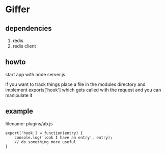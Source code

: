 # Giffer

## dependencies 
1. redis
2. redis client 

## howto
start app with
    node server.js <port>

if you want to track things place a file in the modules directory and implement exports['hook'] which gets called with the request and you can manipulate it

## example 
filename: plugins/ab.js
      
    export['hook'] = function(entry) {
        console.log('look I have an entry', entry);
        // do something more useful
    }

